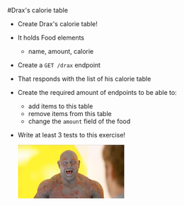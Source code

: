 #Drax's calorie table

- Create Drax's calorie table!
- It holds Food elements
  - name, amount, calorie
- Create a `GET /drax` endpoint
- That responds with the list of his calorie table
- Create the required amount of endpoints to be able to:
  - add items to this table
  - remove items from this table
  - change the `amount` field of the food  

- Write at least 3 tests to this exercise!

  [![](assets/drax.jpg)](https://www.youtube.com/watch?v=-C_3eYj-pOM)